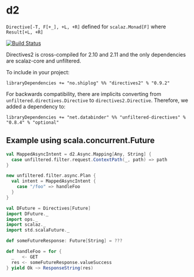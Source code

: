 d2
==
``Directive[-T, F[+_], +L, +R]`` defined for ``scalaz.Monad[F]`` where ``Result[+L, +R]``

[![Build Status](https://travis-ci.org/shiplog/directives2.svg)](https://travis-ci.org/shiplog/directives2)

Directives2 is cross-compiled for 2.10 and 2.11 and the only dependencies are scalaz-core and unfiltered.

To include in your project:

``libraryDependencies += "no.shiplog" %% "directives2" % "0.9.2"``

For backwards compatibility, there are implicits converting from ``unfiltered.directives.Directive`` to ``directives2.Directive``. Therefore, we added a dependency to:

``libraryDependencies += "net.databinder" %% "unfiltered-directives" % "0.8.4" % "optional"``

Example using scala.concurrent.Future
---
```scala
val MappedAsyncIntent = d2.Async.Mapping[Any, String] {
  case unfiltered.filter.request.ContextPath(_, path) => path
}

new unfiltered.filter.async.Plan {
  val intent = MappedAsyncIntent { 
    case "/foo" => handleFoo
  }
}

val DFuture = Directives[Future]
import DFuture._
import ops._
import scalaz._
import std.scalaFuture._

def someFutureResponse: Future[String] = ???

def handleFoo = for {
  _   <- GET
  res <- someFutureResponse.valueSuccess
} yield Ok ~> ResponseString(res)
```
